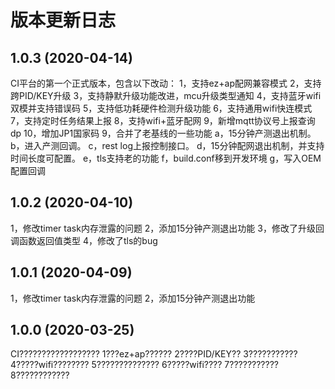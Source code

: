 # 版本更新日志

## 1.0.3 (2020-04-14)

CI平台的第一个正式版本，包含以下改动： 
1，支持ez+ap配网兼容模式 
2，支持跨PID/KEY升级 
3，支持静默升级功能改进，mcu升级类型通知
4，支持蓝牙wifi双模并支持错误码 
5，支持低功耗硬件检测升级功能 
6，支持通用wifi快连模式 
7，支持定时任务结果上报 
8，支持wifi+蓝牙配网
9，新增mqtt协议号上报查询dp
10，增加JP1国家码
9，合并了老基线的一些功能
	a，15分钟产测退出机制。
	b，进入产测回调。
	c，rest log上报控制接口。
	d，15分钟配网退出机制，并支持时间长度可配置。
	e，tls支持老的功能
	f，build.conf移到开发环境
	g，写入OEM配置回调

## 1.0.2 (2020-04-10)

1，修改timer task内存泄露的问题 
2，添加15分钟产测退出功能
3，修改了升级回调函数返回值类型
4，修改了tls的bug

## 1.0.1 (2020-04-09)

1，修改timer task内存泄露的问题
2，添加15分钟产测退出功能


## 1.0.0 (2020-03-25)

CI?????????????????? 
1???ez+ap?????? 
2????PID/KEY?? 
3??????????? 
4?????wifi???????? 
5?????????????? 
6?????wifi???? 
7??????????? 
8????????????
